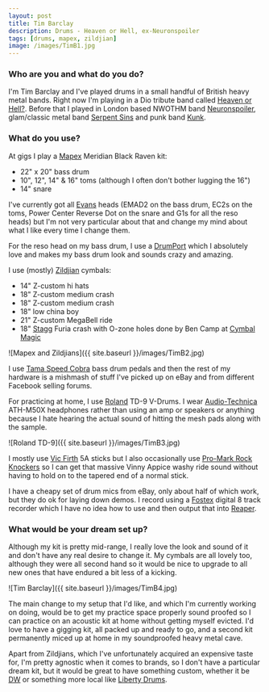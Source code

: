 ```yaml
---
layout: post
title: Tim Barclay
description: Drums - Heaven or Hell, ex-Neuronspoiler
tags: [drums, mapex, zildjian]
image: /images/TimB1.jpg
---
```


### Who are you and what do you do?

I'm Tim Barclay and I've played drums in a small handful of British heavy metal bands. Right now I'm playing in a Dio tribute band called [Heaven or Hell?](https://www.facebook.com/Heavenorhellband?fref=ts). Before that I played in London based NWOTHM band [Neuronspoiler](http://www.neuronspoiler.com/), glam/classic metal band [Serpent Sins](https://myspace.com/serpentsins) and punk band [Kunk](https://myspace.com/kunk).

### What do you use?

At gigs I play a [Mapex](http://mapexdrums.com/us/) Meridian Black Raven kit:

* 22" x 20" bass drum
* 10", 12", 14" & 16" toms (although I often don't bother lugging the 16")
* 14" snare

I've currently got all [Evans](http://www.evansdrumheads.com/EvansHome.Page?ActiveID=1194) heads (EMAD2 on the bass drum, EC2s on the toms, Power Center Reverse Dot on the snare and G1s for all the reso heads) but I'm not very particular about that and change my mind about what I like every time I change them.

For the reso head on my bass drum, I use a [DrumPort](http://www.drumport.co.uk/) which I absolutely love and makes my bass drum look and sounds crazy and amazing.

I use (mostly) [Zildjian](http://zildjian.com/) cymbals:

* 14" Z-custom hi hats
* 18" Z-custom medium crash
* 18" Z-custom medium crash
* 18" low china boy
* 21" Z-custom MegaBell ride
* 18" [Stagg](http://www.staggmusic.com/en/products/drums_percussion/cymbals_gongs.html) Furia crash with O-zone holes done by Ben Camp at [Cymbal Magic](http://cymbalmagic.com/)

![Mapex and Zildjians]({{ site.baseurl }}/images/TimB2.jpg)

I use [Tama Speed Cobra](http://www.tamadrum.co.jp/speedcobra/) bass drum pedals and then the rest of my hardware is a mishmash of stuff I've picked up on eBay and from different Facebook selling forums.

For practicing at home, I use [Roland](http://www.roland.co.uk/categories/v-drums/) TD-9 V-Drums. I wear [Audio-Technica](http://eu.audio-technica.com/en/products/category.asp?catID=5) ATH-M50X headphones rather than using an amp or speakers or anything because I hate hearing the actual sound of hitting the mesh pads along with the sample.

![Roland TD-9]({{ site.baseurl }}/images/TimB3.jpg)

I mostly use [Vic Firth](http://www.vicfirth.com/) 5A sticks but I also occasionally use [Pro-Mark Rock Knockers](http://www.promark.com/pmProductDetail.Page?ActiveID=3917&productid=90&productname=Hickory_RK__Rock_Knocker__Wood_Tip_Drumstick&sid=e9e5aad4-a99c-4174-b53d-f21cf6e6e2a8) so I can get that massive Vinny Appice washy ride sound without having to hold on to the tapered end of a normal stick.

I have a cheapy set of drum mics from eBay, only about half of which work, but they do ok for laying down demos. I record using a [Fostex](http://www.fostexinternational.com/docs/archive_products/MR-8.shtml) digital 8 track recorder which I have no idea how to use and then output that into [Reaper](http://www.reaper.fm/).

### What would be your dream set up?

Although my kit is pretty mid-range, I really love the look and sound of it and don't have any real desire to change it. My cymbals are all lovely too, although they were all second hand so it would be nice to upgrade to all new ones that have endured a bit less of a kicking.

![Tim Barclay]({{ site.baseurl }}/images/TimB4.jpg)

The main change to my setup that I'd like, and which I'm currently working on doing, would be to get my practice space properly sound proofed so I can practice on an acoustic kit at home without getting myself evicted. I'd love to have a gigging kit, all packed up and ready to go, and a second kit permanently miced up at home in my soundproofed heavy metal cave.

Apart from Zildjians, which I've unfortunately acquired an expensive taste for, I'm pretty agnostic when it comes to brands, so I don't have a particular dream kit, but it would be great to have something custom, whether it be [DW](http://www.dwdrums.com/) or something more local like [Liberty Drums](http://www.libertydrums.com/).
